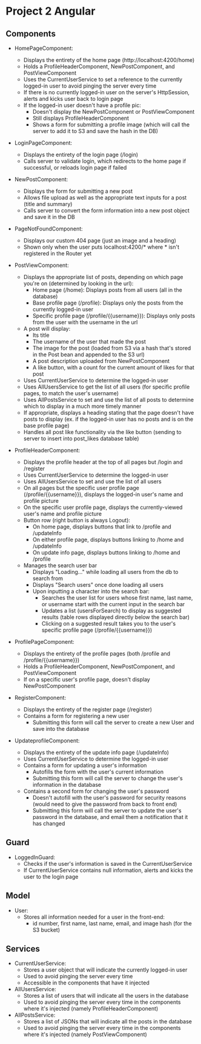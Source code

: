 # Project 2 Angular

## Components

- HomePageComponent:
	- Displays the entirety of the home page (http://localhost:4200/home)
	- Holds a ProfileHeaderComponent, NewPostComponent, and PostViewComponent
	- Uses the CurrentUserService to set a reference to the currently logged-in user to avoid pinging the server every time
	- If there is no currently logged-in user on the server's HttpSession, alerts and kicks user back to login page
	- If the logged-in user doesn't have a profile pic:
		- Doesn't display the NewPostComponent or PostViewComponent
		- Still displays ProfileHeaderComponent
		- Shows a form for submitting a profile image (which will call the server to add it to S3 and save the hash in the DB)

- LoginPageComponent:
	- Displays the entirety of the login page (/login)
	- Calls server to validate login, which redirects to the home page if successful, or reloads login page if failed

- NewPostComponent: 
	- Displays the form for submitting a new post
	- Allows file upload as well as the appropriate text inputs for a post (title and summary)
	- Calls server to convert the form information into a new post object and save it in the DB

- PageNotFoundComponent:
	- Displays our custom 404 page (just an image and a heading)
	- Shown only when the user puts localhost:4200/* where * isn't registered in the Router yet

- PostViewComponent:
	- Displays the appropriate list of posts, depending on which page you're on (determined by looking in the url):
		- Home page (/home): Displays posts from all users (all in the database)
		- Base profile page (/profile): Displays only the posts from the currently logged-in user
		- Specific profile page (/profile/{{username}}): Displays only posts from the user with the username in the url
	- A post will display:
		- Its title
		- The username of the user that made the post
		- The image for the post (loaded from S3 via a hash that's stored in the Post bean and appended to the S3 url)
		- A post description uploaded from NewPostComponent
		- A like button, with a count for the current amount of likes for that post
	- Uses CurrentUserService to determine the logged-in user
	- Uses AllUsersService to get the list of all users (for specific profile pages, to match the user's username)
	- Uses AllPostsService to set and use the list of all posts to determine which to display in a much more timely manner
	- If appropriate, displays a heading stating that the page doesn't have posts to display (ex. if the logged-in user has no posts and is on the base profile page)
	- Handles all post like functionality via the like button (sending to server to insert into post_likes database table)

- ProfileHeaderComponent:
	- Displays the profile header at the top of all pages but /login and /register
	- Uses CurrentUserService to determine the logged-in user
	- Uses AllUsersService to set and use the list of all users
	- On all pages but the specific user profile page (/profile/{{username}}), displays the logged-in user's name and profile picture
	- On the specific user profile page, displays the currently-viewed user's name and profile picture
	- Button row (right button is always Logout):
		- On home page, displays buttons that link to /profile and /updateInfo
		- On either profile page, displays buttons linking to /home and /updateInfo
		- On update info page, displays buttons linking to /home and /profile
	- Manages the search user bar
		- Displays "Loading..." while loading all users from the db to search from
		- Displays "Search users" once done loading all users
		- Upon inputting a character into the search bar:
			- Searches the user list for users whose first name, last name, or username start with the current input in the search bar
			- Updates a list (usersForSearch) to display as suggested results (table rows displayed directly below the search bar)
			- Clicking on a suggested result takes you to the user's specific profile page (/profile/{{username}})

- ProfilePageComponent:
	- Displays the entirety of the profile pages (both /profile and /profile/{{username}})
	- Holds a ProfileHeaderComponent, NewPostComponent, and PostViewComponent
	- If on a specific user's profile page, doesn't display NewPostComponent

- RegisterComponent:
	- Displays the entirety of the register page (/register)
	- Contains a form for registering a new user
		- Submitting this form will call the server to create a new User and save into the database

- UpdateprofileComponent:
	- Displays the entirety of the update info page (/updateInfo)
	- Uses CurrentUserService to determine the logged-in user
	- Contains a form for updating a user's information
		- Autofills the form with the user's current information
		- Submitting this form will call the server to change the user's information in the database
	- Contains a second form for changing the user's password
		- Doesn't autofill with the user's password for security reasons (would need to give the password from back to front end)
		- Submitting this form will call the server to update the user's password in the database, and email them a notification that it has changed

## Guard

- LoggedInGuard:
	- Checks if the user's information is saved in the CurrentUserService
	- If CurrentUserService contains null information, alerts and kicks the user to the login page

## Model

- User: 
	- Stores all information needed for a user in the front-end:
		- id number, first name, last name, email, and image hash (for the S3 bucket)

## Services

- CurrentUserService:
	- Stores a user object that will indicate the currently logged-in user
	- Used to avoid pinging the server every time
	- Accessible in the components that have it injected
- AllUsersService:
	- Stores a list of users that will indicate all the users in the database
	- Used to avoid pinging the server every time in the components where it's injected (namely ProfileHeaderComponent)
- AllPostsService:
	- Stores a list of JSONs that will indicate all the posts in the database
	- Used to avoid pinging the server every time in the components where it's injected (namely PostViewComponent)